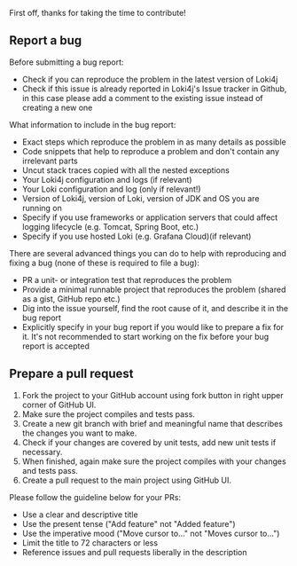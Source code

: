 First off, thanks for taking the time to contribute!

## Report a bug

Before submitting a bug report:

- Check if you can reproduce the problem in the latest version of Loki4j
- Check if this issue is already reported in Loki4j's Issue tracker in Github, in this case please add a comment to the existing issue instead of creating a new one

What information to include in the bug report:

- Exact steps which reproduce the problem in as many details as possible
- Code snippets that help to reproduce a problem and don't contain any irrelevant parts
- Uncut stack traces copied with all the nested exceptions
- Your Loki4j configuration and logs (if relevant)
- Your Loki configuration and log (only if relevant!)
- Version of Loki4j, version of Loki, version of JDK and OS you are running on
- Specify if you use frameworks or application servers that could affect logging lifecycle (e.g. Tomcat, Spring Boot, etc.)
- Specify if you use hosted Loki (e.g. Grafana Cloud)(if relevant)

There are several advanced things you can do to help with reproducing and fixing a bug (none of these is required to file a bug):

- PR a unit- or integration test that reproduces the problem
- Provide a minimal runnable project that reproduces the problem (shared as a gist, GitHub repo etc.)
- Dig into the issue yourself, find the root cause of it, and describe it in the bug report
- Explicitly specify in your bug report if you would like to prepare a fix for it. It's not recommended to start working on the fix before your bug report is accepted

## Prepare a pull request

1. Fork the project to your GitHub account using fork button in right upper
corner of GitHub UI.
1. Make sure the project compiles and tests pass.
1. Create a new git branch with brief and meaningful name that describes the changes
you want to make.
1. Check if your changes are covered by unit tests, add new unit tests if necessary.
1. When finished, again make sure the project compiles with your changes and tests pass.
1. Create a pull request to the main project using GitHub UI.

Please follow the guideline below for your PRs:

- Use a clear and descriptive title
- Use the present tense ("Add feature" not "Added feature")
- Use the imperative mood ("Move cursor to..." not "Moves cursor to...")
- Limit the title to 72 characters or less
- Reference issues and pull requests liberally in the description
